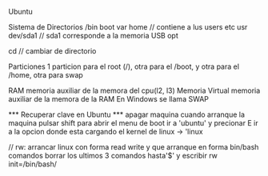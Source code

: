 Ubuntu

Sistema de Directorios
/bin
boot
var
home  // contiene a lus users
etc
usr
dev/sda1 // sda1 corresponde a la memoria USB
opt

cd  // cambiar de directorio

Particiones
1 particion para el root (/), otra para el /boot, y otra para el /home, otra para swap

RAM memoria auxiliar de la memora del cpu(l2, l3)
Memoria Virtual memoria auxiliar de la memora de la RAM
En Windows se llama SWAP


*** Recuperar clave en Ubuntu ***
apagar maquina
cuando arranque la maquina pulsar shift para abrir el menu de boot
ir a 'ubuntu' y precionar E
ir a la opcion donde esta cargando el kernel de linux -> 'linux

 // rw: arrancar linux con forma read write y que arranque en forma bin/bash comandos 
borrar los ultimos 3 comandos hasta'$' y escribir rw init=/bin/bash/
